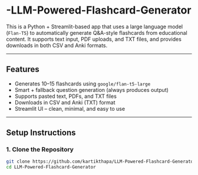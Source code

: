 # -LLM-Powered-Flashcard-Generator
This is a Python + Streamlit-based app that uses a large language model (`Flan-T5`) to automatically generate Q&A-style flashcards from educational content. It supports text input, PDF uploads, and TXT files, and provides downloads in both CSV and Anki formats.

-------------------

## Features

-  Generates 10–15 flashcards using `google/flan-t5-large`
-  Smart + fallback question generation (always produces output)
-  Supports pasted text, PDFs, and TXT files
-  Downloads in CSV and Anki (TXT) format
-  Streamlit UI – clean, minimal, and easy to use

-------------------

## Setup Instructions

### 1. Clone the Repository
```bash
git clone https://github.com/kartikthapa/LLM-Powered-Flashcard-Generator.git
cd LLM-Powered-Flashcard-Generator
